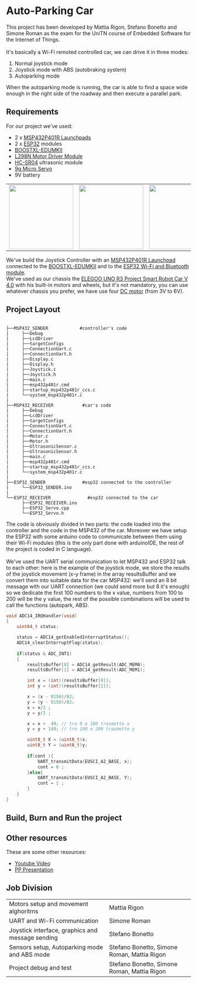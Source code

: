 <!--![9gmicroservo](https://user-images.githubusercontent.com/106806808/215067945-51a1b6f7-f6f2-402e-8aef-3ad31b301457.jpeg)-->
<!--![boosterpack](https://user-images.githubusercontent.com/106806808/215067950-49bc8f13-a4d6-4c00-88ac-0c96e9958253.jpeg)-->
<!--![esp32](https://user-images.githubusercontent.com/106806808/215067952-5d63d106-3309-4f83-b30b-24070b61c561.jpeg)-->
<!--![hc-sr04](https://user-images.githubusercontent.com/106806808/215067953-f4d2a225-9489-486c-9252-10a160119215.jpeg)-->
<!--![L298N](https://user-images.githubusercontent.com/106806808/215067957-167178b5-6da6-4547-bd09-d2daf8359801.jpeg)-->
<!--![msp432](https://user-images.githubusercontent.com/106806808/215067958-aa9dbdce-7557-4647-be4b-ba4c161b3c81.png)-->


# Auto-Parking Car
This project has been developed by Mattia Rigon, Stefano Bonetto and Simone Roman as the exam for the UniTN course of Embedded Software for the Internet of Things.<br><br>
It's basically a Wi-Fi remoted controlled car, we can drive it in three modes:
<ol>
  <li>Normal joystick mode</li>
  <li>Joystick mode with ABS (autobraking system)</li>
  <li>Autoparking mode</li>
</ol>
When the autoparking mode is running, the car is able to find a space wide enough in the right side of the roadway and then execute a parallel park.

## Requirements
For our project we've used:
<ul>
  <li>2 x <a href="https://software-dl.ti.com/msp430/msp430_public_sw/mcu/msp430/SIMPLELINK_MSP432_SDK/1.20.00.45/exports/docs/simplelink_mcu_sdk/project0/project0/docs/MSP-EXP432P401R.html">MSP432P401R Launchpads</a></li>
  <li>2 x <a href="https://www.espressif.com/en/products/socs/esp32">ESP32</a> modules</li>
  <li><a href="https://www.ti.com/tool/BOOSTXL-EDUMKII">BOOSTXL-EDUMKII</a></li>
  <li><a href="https://components101.com/modules/l293n-motor-driver-module">L298N Motor Driver Module</a></li>
  <li><a href="https://www.electroschematics.com/hc-sr04-datasheet/">HC-SR04</a> ultrasonic module</li>
  <li><a href="https://education.makeblock.com/help/cyberpi-series-9g-micro-servo-metal-gear/">9g Micro Servo</a></li>
  <li>9V battery</li>
</ul>

<table>
  <tr>
    <td><img src="https://user-images.githubusercontent.com/106806808/215067958-aa9dbdce-7557-4647-be4b-ba4c161b3c81.png" style="width:175px"></td>
    <td><img src="https://user-images.githubusercontent.com/106806808/215067952-5d63d106-3309-4f83-b30b-24070b61c561.jpeg" style="width:175px"></td>
    <td><img src="https://user-images.githubusercontent.com/106806808/215067950-49bc8f13-a4d6-4c00-88ac-0c96e9958253.jpeg" style="width:175px"></td>
    <td><img src="https://user-images.githubusercontent.com/106806808/215067957-167178b5-6da6-4547-bd09-d2daf8359801.jpeg" style="width:175px"></td>
    <td><img src="https://user-images.githubusercontent.com/106806808/215067953-f4d2a225-9489-486c-9252-10a160119215.jpeg" style="width:175px"></td>
    <td><img src="https://user-images.githubusercontent.com/106806808/215067945-51a1b6f7-f6f2-402e-8aef-3ad31b301457.jpeg" style="width:175px"></td>
  </tr>
</table>

We've build the Joystick Controller with an <a href="https://software-dl.ti.com/msp430/msp430_public_sw/mcu/msp430/SIMPLELINK_MSP432_SDK/1.20.00.45/exports/docs/simplelink_mcu_sdk/project0/project0/docs/MSP-EXP432P401R.html">MSP432P401R Launchpad</a> connected to the <a href="https://www.ti.com/tool/BOOSTXL-EDUMKII">BOOSTXL-EDUMKII</a> and to the <a href="https://www.espressif.com/en/products/socs/esp32">ESP32 Wi-Fi and Bluetooth module</a>.<br>
We've used as our chassis the <a href="https://www.elegoo.com/products/elegoo-smart-robot-car-kit-v-4-0">ELEGOO UNO R3 Project Smart Robot Car V 4.0</a> with his built-in motors and wheels, but it's not mandatory, you can use whatever chassis you prefer, we have use four <a href="https://www.adafruit.com/product/3777">DC motor</a> (from 3V to 6V).

## Project Layout
```

├──MSP432_SENDER            #controller's code 
|     ├──Debug
|     ├──LcdDriver
|     ├──targetConfigs
|     ├──ConnectionUart.c
|     ├──ConnectionUart.h
|     ├──Display.c
|     ├──Display.h
|     ├──Joystick.c
|     ├──Joystick.h
|     ├──main.c
|     ├──msp432p401r.cmd
|     ├──startup_msp432p401r_ccs.c
|     └──system_msp432p401r.c
|
├──MSP432_RECEIVER           #car's code
|     ├──Debug
|     ├──LcdDriver
|     ├──targetConfigs
|     ├──ConnectionUart.c
|     ├──ConnectionUart.h
|     ├──Motor.c
|     ├──Motor.h
|     ├──UltrasonicSensor.c
|     ├──UltrasonicSensor.h
|     ├──main.c
|     ├──msp432p401r.cmd
|     ├──startup_msp432p401r_ccs.c
|     └──system_msp432p401r.c
|
├──ESP32_SENDER              #esp32 connected to the controller
|     └──ESP32_SENDER.ino
|
└──ESP32_RECEIVER              #esp32 connected to the car
      ├──ESP32_RECEIVER.ino
      ├──ESP32_Servo.cpp
      └──ESP32_Servo.h
```
The code is obviously divided in two parts: the code loaded into the controller and the code in the MSP432 of the car. Moreover we have setup the ESP32 with some arduino code to communicate between them using their Wi-Fi modules (this is the only part done with arduinoIDE, the rest of the project is coded in C language).<br><br>
We've used the UART serial communication to let MSP432 and ESP32 talk to each other: here is the example of the joystick mode, we store the results of the joystick movement (x-y frame) in the array resultsBuffer and we convert them into suitable data for the car MSP432: we'll send an 8 bit message with our UART connection (we could send more but 8 it's enough) so we dedicate the first 100 numbers to the x value, numbers from 100 to 200 will be the y value, the rest of the possible combinations will be used to call the functions (autopark, ABS). 

```c
void ADC14_IRQHandler(void)
{
    uint64_t status;

    status = ADC14_getEnabledInterruptStatus();
    ADC14_clearInterruptFlag(status);
    
    if(status & ADC_INT1)
    {
        resultsBuffer[0] = ADC14_getResult(ADC_MEM0);
        resultsBuffer[1] = ADC14_getResult(ADC_MEM1);

        int x = (int)(resultsBuffer[0]);
        int y = (int)(resultsBuffer[1]);

        x = (x - 8150)/82; 
        y = (y - 8150)/82;
        x = x/2 ; 
        y = y/2 ; 

        x = x +  49; // tra 0 e 100 trasmetto x
        y = y + 149; // tre 100 e 200 trasmetto y

        uint8_t X = (uint8_t)x;
        uint8_t Y = (uint8_t)y;
        
        if(cont ){
            UART_transmitData(EUSCI_A2_BASE, x);
            cont = 0 ;
        }else{
            UART_transmitData(EUSCI_A2_BASE, Y);
            cont = 1 ;
        }
    }
}
```


## Build, Burn and Run the project

## Other resources
These are some other resources:
<ul>
  <li><a href="">Youtube Video</a></li>
  <li><a href="">PP Presentation</a></li>
</ul>

## Job Division
<table>
  <tr>
    <td>Motors setup and movement alghoritms</td><td>Mattia Rigon</td>
  </tr>
  <tr>
    <td>UART and Wi-Fi communication</td><td>Simone Roman</td>
  </tr>
  <tr>
    <td>Joystick interface, graphics and message sending</td><td>Stefano Bonetto</td>
  </tr>
  <tr>
    <td>Sensors setup, Autoparking mode and ABS mode</td><td>Stefano Bonetto, Simone Roman, Mattia Rigon</td>
  </tr>
  <tr>
    <td>Project debug and test</td><td>Stefano Bonetto, Simone Roman, Mattia Rigon</td>
  </tr>
</table>

